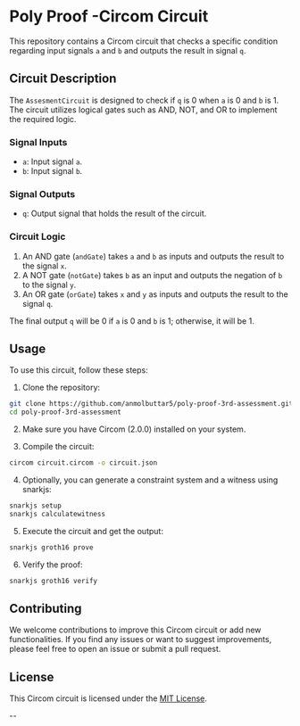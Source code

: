 # Poly Proof -Circom Circuit

This repository contains a Circom circuit that checks a specific condition regarding input signals `a` and `b` and outputs the result in signal `q`.


## Circuit Description

The `AssesmentCircuit` is designed to check if `q` is 0 when `a` is 0 and `b` is 1. The circuit utilizes logical gates such as AND, NOT, and OR to implement the required logic.

### Signal Inputs

- `a`: Input signal `a`.
- `b`: Input signal `b`.

### Signal Outputs

- `q`: Output signal that holds the result of the circuit.

### Circuit Logic

1. An AND gate (`andGate`) takes `a` and `b` as inputs and outputs the result to the signal `x`.
2. A NOT gate (`notGate`) takes `b` as an input and outputs the negation of `b` to the signal `y`.
3. An OR gate (`orGate`) takes `x` and `y` as inputs and outputs the result to the signal `q`.

The final output `q` will be 0 if `a` is 0 and `b` is 1; otherwise, it will be 1.

## Usage

To use this circuit, follow these steps:

1. Clone the repository:

```bash
git clone https://github.com/anmolbuttar5/poly-proof-3rd-assessment.git
cd poly-proof-3rd-assessment
```

2. Make sure you have Circom (2.0.0) installed on your system.

3. Compile the circuit:

```bash
circom circuit.circom -o circuit.json
```

4. Optionally, you can generate a constraint system and a witness using snarkjs:

```bash
snarkjs setup
snarkjs calculatewitness
```

5. Execute the circuit and get the output:

```bash
snarkjs groth16 prove
```

6. Verify the proof:

```bash
snarkjs groth16 verify
```

## Contributing

We welcome contributions to improve this Circom circuit or add new functionalities. If you find any issues or want to suggest improvements, please feel free to open an issue or submit a pull request.

## License

This Circom circuit is licensed under the [MIT License](LICENSE).

--
